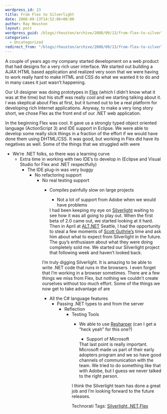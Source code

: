 ```yaml
---
wordpress_id: 23
title: From Flex to Silverlight
date: 2008-09-13T14:52:06+00:00
author: Ray Houston
layout: post
wordpress_guid: /blogs/rhouston/archive/2008/09/13/from-flex-to-silverlight.aspx
categories:
  - Uncategorized
redirect_from: "/blogs/rhouston/archive/2008/09/13/from-flex-to-silverlight.aspx/"
---
```

A couple of years ago my company started development on a web product that had designs for a very rich user interface. We started out building a AJAX HTML based application and realized very soon that we were having to work really hard to make HTML and CSS do what we wanted it to do and in many cases it just wasn&#8217;t happening.

Our UI designer was doing prototypes in [Flex](http://www.adobe.com/products/flex/) (which I didn&#8217;t know what it was at the time) but his stuff was really cool and we starting talking about it. I was skeptical about Flex at first, but it turned out to be a real platform for developing rich Internet applications. Anyway, to make a very long story short, we chose Flex as the front end of our .NET web application.

In the beginning Flex was cool. It gave us a strongly typed object oriented language (ActionScript 3) and IDE support in Eclipse. We were able to develop some really slick things in a fraction of the effort if we would have done them using DHTML/CSS. It was good, but working in Flex did have its negatives as well. Some of the things that we struggled with were

  * We&#8217;re .NET folks, so there was a learning curve 
      * Extra time in working with two IDE&#8217;s to develop in (Eclipse and Visual Studio for Flex and .NET respectfully) 
          * The IDE plug-in was very buggy 
              * No refactoring support 
                  * No real testing support 
                      * Compiles painfully slow on large projects 
                          * Not a lot of support from Adobe when we would have problems</ul> 
                        I had been keeping my eye on [Silverlight](http://silverlight.net/) waiting to see how it was all going to play out. When the first beta of 2.0 came out, we started looking at it hard. Then in April at [ALT.NET](http://altdotnet.org/) Seattle, I had the opportunity to steal a few moments of [Scott Guthrie&#8217;s](http://weblogs.asp.net/scottgu/) time and ask him about what to expect from Silverlight in the future. The guy&#8217;s enthusiasm about what they were doing completely sold me. We started our Silverlight project that following week and haven&#8217;t looked back.
                        
                        I&#8217;m truly digging Silverlight. It is amazing to be able to write .NET code that runs in the browsers. I even forget that I&#8217;m working in a browser sometimes. There are a few things we miss from Flex, but nothing we couldn&#8217;t create ourselves without too much effort. Some of the things we now get to take advantage of are
                        
                          * All the C# language features 
                              * Passing .NET types to and from the server 
                                  * Reflection 
                                      * Testing Tools 
                                          * We able to use [Resharper](http://www.jetbrains.com/resharper/) (can I get a &#8220;heck yeah&#8221; for this one?) 
                                              * Support of Microsoft</ul> 
                                            That last point is really important. Microsoft made us part of their early adopters program and we so have good channels of communication with the team. We tried to do something like that with Adobe, but I guess we never talked to the right person.
                                            
                                            I think the Silverlight team has done a great job and I&#8217;m looking forward to the future releases.
                                            
                                            <div class="wlWriterSmartContent" style="padding-right: 0px;padding-left: 0px;padding-bottom: 0px;margin: 0px;padding-top: 0px">
                                              Technorati Tags: <a href="http://technorati.com/tags/Silverlight" rel="tag">Silverlight</a>,<a href="http://technorati.com/tags/.NET" rel="tag">.NET</a>,<a href="http://technorati.com/tags/Flex" rel="tag">Flex</a>
                                            </div>